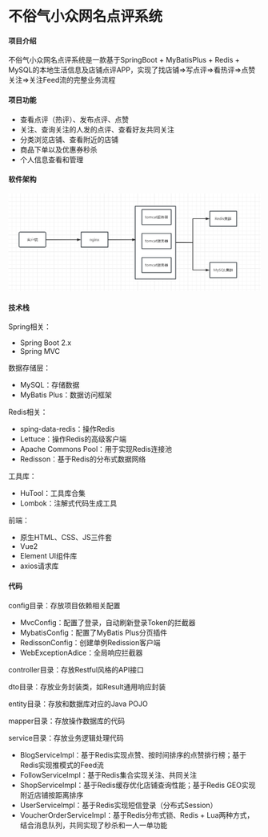 # 不俗气小众网名点评系统

#### 项目介绍
  不俗气小众网名点评系统是一款基于SpringBoot + MyBatisPlus + Redis + MySQL的本地生活信息及店铺点评APP，实现了找店铺=>写点评=>看热评=>点赞关注=>关注Feed流的完整业务流程

#### 项目功能
- 查看点评（热评）、发布点评、点赞
- 关注、查询关注的人发的点评、查看好友共同关注
- 分类浏览店铺、查看附近的店铺
- 商品下单以及优惠券秒杀
- 个人信息查看和管理

#### 软件架构
![输入图片说明](src/test/java/com/Qgchun/image.png)

#### 技术栈
Spring相关：
- Spring Boot 2.x
- Spring MVC

数据存储层：
- MySQL：存储数据
- MyBatis Plus：数据访问框架

Redis相关：
- sping-data-redis：操作Redis
- Lettuce：操作Redis的高级客户端
- Apache Commons Pool：用于实现Redis连接池
- Redisson：基于Redis的分布式数据网络

工具库：
- HuTool：工具库合集
- Lombok：注解式代码生成工具

前端：
- 原生HTML、CSS、JS三件套
- Vue2
- Element UI组件库
- axios请求库

#### 代码
config目录：存放项目依赖相关配置
- MvcConfig：配置了登录，自动刷新登录Token的拦截器
- MybatisConfig：配置了MyBatis Plus分页插件
- RedissonConfig：创建单例Redission客户端
- WebExceptionAdice：全局响应拦截器

controller目录：存放Restful风格的API接口

dto目录：存放业务封装类，如Result通用响应封装

entity目录：存放和数据库对应的Java POJO

mapper目录：存放操作数据库的代码

service目录：存放业务逻辑处理代码

- BlogServiceImpl：基于Redis实现点赞、按时间排序的点赞排行榜；基于Redis实现推模式的Feed流
- FollowServiceImpl：基于Redis集合实现关注、共同关注
- ShopServiceImpl：基于Redis缓存优化店铺查询性能；基于Redis GEO实现附近店铺按距离排序
- UserServiceImpl：基于Redis实现短信登录（分布式Session）
- VoucherOrderServiceImpl：基于Redis分布式锁、Redis + Lua两种方式，结合消息队列，共同实现了秒杀和一人一单功能